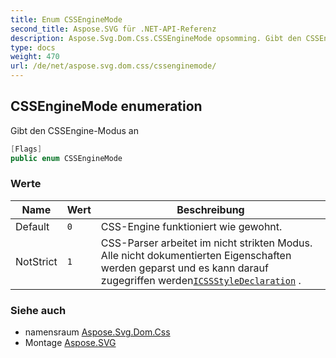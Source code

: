 ```yaml
---
title: Enum CSSEngineMode
second_title: Aspose.SVG für .NET-API-Referenz
description: Aspose.Svg.Dom.Css.CSSEngineMode opsomming. Gibt den CSSEngineModus an
type: docs
weight: 470
url: /de/net/aspose.svg.dom.css/cssenginemode/
---
```

## CSSEngineMode enumeration

Gibt den CSSEngine-Modus an

```csharp
[Flags]
public enum CSSEngineMode
```

### Werte

| Name | Wert | Beschreibung |
| --- | --- | --- |
| Default | `0` | CSS-Engine funktioniert wie gewohnt. |
| NotStrict | `1` | CSS-Parser arbeitet im nicht strikten Modus. Alle nicht dokumentierten Eigenschaften werden geparst und es kann darauf zugegriffen werden[`ICSSStyleDeclaration`](../icssstyledeclaration/) . |

### Siehe auch

* namensraum [Aspose.Svg.Dom.Css](../../aspose.svg.dom.css/)
* Montage [Aspose.SVG](../../)


